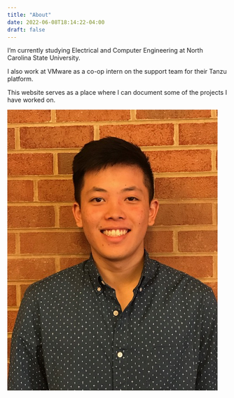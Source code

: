 ```yaml
---
title: "About"
date: 2022-06-08T18:14:22-04:00
draft: false
---
```


I’m currently studying Electrical and Computer Engineering at North Carolina State University.

I also work at VMware as a co-op intern on the support team for their Tanzu platform.

This website serves as a place where I can document some of the projects I have worked on.

![profile](./headshot.jpeg)